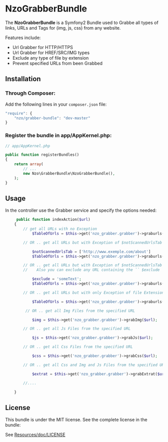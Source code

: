 NzoGrabberBundle
=====================

The **NzoGrabberBundle** is a Symfony2 Bundle used to Grabbe all types of links, URLs and Tags for (img, js, css) from any website.

Features include:

- Url Grabber for HTTP/HTTPS
- Url Grabber for HREF/SRC/IMG types
- Exclude any type of file by extension
- Prevent specified URLs from been Grabbed


Installation 
------------

### Through Composer:

Add the following lines in your `composer.json` file:

``` js
"require": {
    "nzo/grabber-bundle": "dev-master"
}
```

### Register the bundle in app/AppKernel.php:

``` php
// app/AppKernel.php

public function registerBundles()
{
    return array(
        // ...
        new Nzo\GrabberBundle\NzoGrabberBundle(),
    );
}
```

Usage
-----

In the controller use the Grabber service and specify the options needed:

```php
     public function indexAction($url)
    {
        // get all URLs with no Exception
            $TableOfUrls = $this->get('nzo_grabber.grabber')->graburls($url);

        // OR .. get all URLs but with Exception of $notScannedUrlsTab array.

            $notScannedUrlsTab = ['http://www.exemple.com/about']
            $TableOfUrls = $this->get('nzo_grabber.grabber')->graburls($url, $notScannedUrlsTab);

        // OR .. get all URLs but with Exception of $notScannedUrlsTab array and file Extension
        //    Also you can exclude any URL containing the `` $exclude `` value.

            $exclude = 'someText';
            $TableOfUrls = $this->get('nzo_grabber.grabber')->graburls($url, $notScannedUrlsTab, $exclude, array('png', 'pdf'));

        // OR .. get all URLs but with only Exception of file Extension

            $TableOfUrls = $this->get('nzo_grabber.grabber')->graburls($url, null, null, array('png', 'pdf'));

         // OR .. get all Img Files from the specified URL

            $img = $this->get('nzo_grabber.grabber')->grabImg($url);

        // OR .. get all Js Files from the specified URL

            $js = $this->get('nzo_grabber.grabber')->grabJs($url);

        // OR .. get all Css Files from the specified URL

            $css = $this->get('nzo_grabber.grabber')->grabCss($url);

        // OR .. get all Css and Img and Js Files from the specified URL

            $extrat = $this->get('nzo_grabber.grabber')->grabExtrat($url);

        //....

    }    
```

License
-------

This bundle is under the MIT license. See the complete license in the bundle:

See [Resources/doc/LICENSE](https://github.com/NAYZO/NzoGrabberBundle/blob/master/Resources/doc/LICENSE)